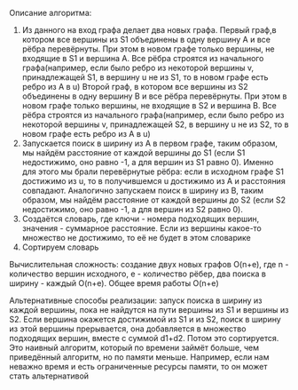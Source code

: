 Описание алгоритма:
1. Из данного на вход графа делает два новых графа.
Первый граф,в котором все вершины из S1 объединены в одну вершину A и все рёбра перевёрнуты.
При этом в новом графе только вершины,
не входящие в S1 и вершина A. Все рёбра строятся из начального графа(например,
если было ребро из некоторой вершины v, принадлежащей S1, в вершину u не из S1, то в новом графе
есть ребро из A в u)
Второй граф, в котором все вершины из S2 объединены в одну вершину B и все рёбра перевёрнуты.
При этом в новом графе только вершины,
не входящие в S2 и вершина B. Все рёбра строятся из начального графа(например,
если было ребро из некоторой вершины v, принадлежащей S2, в вершину u не из S2, то в новом графе
есть ребро из A в u)
2. Запускается поиск в ширину из A в первом графе, таким образом, мы найдём расстояние от каждой вершины до S1
(если S1 недостижимо, оно равно -1, а для вершин из S1 равно 0).
Именно для этого мы брали перевёрнутые рёбра: если в исходном графе S1 достижимо из u, то в получившемся
u достижимо из A и расстояния совпадают.
   Аналогично запускаем поиск в ширину из B, таким образом, мы найдём расстояние от каждой вершины до S2
(если S2 недостижимо, оно равно -1, а для вершин из S2 равно 0).
3. Создаётся словарь, где ключи - номера подходящих вершин, значения - суммарное расстояние. Если из вершины
какое-то множество не достижимо, то её не будет в этом словарике
4. Сортируем словарь


Вычислительная сложность: создание двух новых графов O(n+e), где n - количество вершин исходного, e - количество рёбер,
два поиска в ширину - каждый O(n+e). Общее время работы O(n+e)

Альтернативные способы реализации: запуск поиска в ширину из каждой вершины, пока не найдутся на пути вершины из S1 и вершины из S2.
Если вершина окажется достижимой из S1 и из S2, поиск в ширину из этой вершины прерывается,
она добавляется в множество подходящих вершин, вместе с суммой d1+d2. Потом это сортируется.
Это наивный алгоритм, который по времени займёт больше, чем приведённый алгоритм, но по памяти меньше.
Например, если нам неважно время и есть ограниченные ресурсы памяти, то он может стать альтернативой